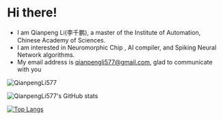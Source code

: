 # Hi there!

- I am Qianpeng Li(李千鹏), a master of the Institute of Automation, Chinese Academy of Sciences.
- I am interested in Neuromorphic Chip , AI compiler, and Spiking Neural Network algorithms.
- My email address is qianpengli577@gmail.com, glad to communicate with you

<p align="left"> <img src="https://komarev.com/ghpvc/?username=QianpengLi577&label=Profile%20views&color=b46cff&style=plastic" alt="QianpengLi577" /> </p>

![QianpengLi577's GitHub stats](https://github-readme-stats.vercel.app/api?username=QianpengLi577&show_icons=true&include_all_commits=true&theme=shades-of-purple)

[![Top Langs](https://github-readme-stats.vercel.app/api/top-langs/?username=QianpengLi577&layout=donut-vertical&theme=shades-of-purple)](https://github.com/anuraghazra/github-readme-stats)

